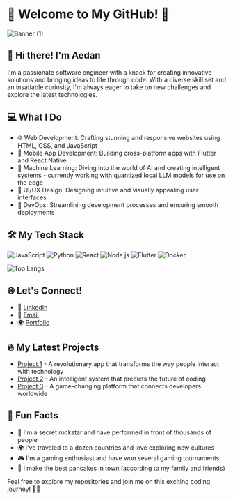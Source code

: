 # 🚀 Welcome to My GitHub! 🌟

![Banner  (1)](https://github.com/Afish3/afish3/assets/126503317/98928b56-c857-4696-937e-410cd320ee00)

## 👋 Hi there! I'm Aedan

I'm a passionate software engineer with a knack for creating innovative solutions and bringing ideas to life through code. With a diverse skill set and an insatiable curiosity, I'm always eager to take on new challenges and explore the latest technologies.

## 💻 What I Do

- 🌐 Web Development: Crafting stunning and responsive websites using HTML, CSS, and JavaScript
- 📱 Mobile App Development: Building cross-platform apps with Flutter and React Native
- 🧠 Machine Learning: Diving into the world of AI and creating intelligent systems - currently working with quantized local LLM models for use on the edge
- 🎨 UI/UX Design: Designing intuitive and visually appealing user interfaces
- 🚀 DevOps: Streamlining development processes and ensuring smooth deployments

## 🛠️ My Tech Stack

![JavaScript](https://img.shields.io/badge/-JavaScript-F7DF1E?style=flat-square&logo=javascript&logoColor=black)
![Python](https://img.shields.io/badge/-Python-3776AB?style=flat-square&logo=python&logoColor=white)
![React](https://img.shields.io/badge/-React-61DAFB?style=flat-square&logo=react&logoColor=black)
![Node.js](https://img.shields.io/badge/-Node.js-339933?style=flat-square&logo=node.js&logoColor=white)
![Flutter](https://img.shields.io/badge/-Flutter-02569B?style=flat-square&logo=flutter&logoColor=white)
![Docker](https://img.shields.io/badge/-Docker-2496ED?style=flat-square&logo=docker&logoColor=white)
<!--
## 📊 My GitHub Stats

![Your GitHub Stats](https://github-readme-stats.vercel.app/api?username=afish3&show_icons=true&include_all_commits=true&theme=radical)
-->

![Top Langs](https://github-readme-stats.vercel.app/api/top-langs/?username=afish3&hide_progress=true)

## 🌐 Let's Connect!

- 💼 [LinkedIn](https://www.linkedin.com/in/aedan-fish)
- 📧 [Email](mailto:aedanakfish3@gmail.com)
- 🌍 [Portfolio](https://aedansoftware.onrender.com)

## 🔥 My Latest Projects

- [Project 1](https://github.com/yourusername/project1) - A revolutionary app that transforms the way people interact with technology
- [Project 2](https://github.com/yourusername/project2) - An intelligent system that predicts the future of coding
- [Project 3](https://github.com/yourusername/project3) - A game-changing platform that connects developers worldwide

## 🌟 Fun Facts

- 🎸 I'm a secret rockstar and have performed in front of thousands of people
- 🌍 I've traveled to a dozen countries and love exploring new cultures
- 🎮 I'm a gaming enthusiast and have won several gaming tournaments
- 🍳 I make the best pancakes in town (according to my family and friends)

Feel free to explore my repositories and join me on this exciting coding journey! 🚀✨

<!--
[![GitHub Streak](https://streak-stats.demolab.com?user=afish3&mode=weekly)](https://git.io/streak-stats)
-->
